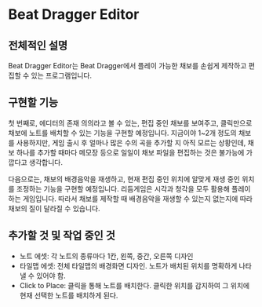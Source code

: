 # Beat Dragger Editor

## 전체적인 설명

Beat Dragger Editor는 Beat Dragger에서 플레이 가능한 채보를 손쉽게 제작하고 편집할 수 있는 프로그램입니다.

## 구현할 기능

첫 번째로, 에디터의 존재 의의라고 볼 수 있는, 편집 중인 채보를 보여주고, 클릭만으로 채보에 노트를 배치할 수 있는 기능을 구현할 예정입니다. 지금이야 1~2개 정도의 채보를 사용하지만, 게임 출시 후 얼마나 많은 수의 곡을 추가할 지 아직 모르는 상황인데, 채보 하나를 추가할 때마다 메모장 등으로 일일이 채보 파일을 편집하는 것은 불가능에 가깝다고 생각합니다.

다음으로는, 채보의 배경음악을 재생하고, 현재 편집 중인 위치에 알맞게 재생 중인 위치를 조정하는 기능을 구현할 예정입니다. 리듬게임은 시각과 청각을 모두 활용해 플레이하는 게임입니다. 따라서 채보를 제작할 때 배경음악을 재생할 수 있는지 없는지에 따라 채보의 질이 달라질 수 있습니다.

## 추가할 것 및 작업 중인 것

- 노트 에셋: 각 노트의 종류마다 1칸, 왼쪽, 중간, 오른쪽 디자인
- 타일맵 에셋: 전체 타일맵의 배경화면 디자인. 노트가 배치된 위치를 명확하게 나타낼 수 있어야 함.
- Click to Place: 클릭을 통해 노트를 배치한다. 클릭한 위치를 감지하여 그 위치에 현재 선택한 노트를 배치하게 된다.

